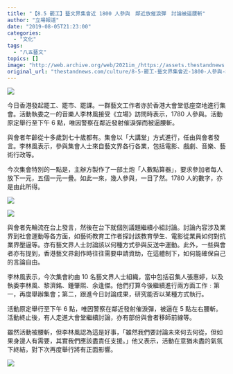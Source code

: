 ```yaml
---
title: "【8.5 罷工】藝文界集會近 1800 人參與　鄰近放催淚彈　討論被逼腰斬"
author: "立場報道"
date: "2019-08-05T21:23:00"
categories:
  - "文化"
tags:
  - "八五藝文"
topics: []
image: "http://web.archive.org/web/2021im_/https://assets.thestandnews.com/media/photos/WhatsApp20Image202019-08-0520at2016.23.15_i2ArB.jpeg"
original_url: "thestandnews.com/culture/8-5-罷工-藝文界集會近-1800-人參與-鄰近放催淚彈-討論被逼腰斬"
---
```

![](http://web.archive.org/web/2021im_/https://assets.thestandnews.com/media/photos/WhatsApp20Image202019-08-0520at2016.23.15_i2ArB.jpeg)

今日香港發起罷工、罷市、罷課。一群藝文工作者亦於香港大會堂低座空地進行集會。活動執委之一的音樂人李林風接受《立場》訪問時表示，1780 人參與。活動原定舉行至下午 6 點，唯因警察在鄰近發射催淚彈而被逼腰斬。

與會者年齡從十多歲到七十歲都有。集會以「大講堂」方式進行，任由與會者發言。李林風表示，參與集會人士來自藝文界各行各業，包括電影、戲劇、音樂、藝術行政等。

今次集會特別的一點是，主辦方製作了一部土炮「人數點算器」，要求參加者每人放下一元，五個一元一疊。如此一來，幾人參與，一目了然。1780 人的數字，亦是由此所得。

![](http://web.archive.org/web/2021im_/https://assets.thestandnews.com/media/photos/WhatsApp20Image202019-08-0520at2016.50.45_EHV2d.jpeg)

![](http://web.archive.org/web/2021im_/https://assets.thestandnews.com/media/photos/WhatsApp20Image202019-08-0520at2016.50.452028129_RR0eE.jpeg)

與會者先輪流在台上發言，然後在台下就個別議題繼續小組討論。討論內容涉及業界到社會運動等各方面，如藝術教育工作者探討該教育學生、電影從業員如何對抗業界壓逼等。亦有藝文界人士討論該以何種方式參與反送中運動。此外，一些與會者亦有提到，香港藝文界創作時往往需要申請資助，在這體制下，如何能確保自己的言論自由。

李林風表示，今次集會約由 10 名藝文界人士組織，當中包括召集人張惠婷，以及執委李林風、黎濟銘、鍾肇熙、余逢傑。他們打算今後繼續進行兩方面工作﹕第一，再度舉辦集會；第二，跟進今日討論成果，研究能否以某種方式執行。

活動原定舉行至下午 6 點，唯因警察在鄰近發射催淚彈，被逼在 5 點左右腰斬。活動終止後，有人走進大會堂繼續討論，亦有部份與會者移師前線等。

雖然活動被腰斬，但李林風認為這是好事，「雖然我們要討論未來何去何從，但如果身邊人有需要，其實我們應該盡責任支援。」他又表示，活動在意猶未盡的氣氛下終結，對下次再度舉行將有正面影響。

![](http://web.archive.org/web/2021im_/https://assets.thestandnews.com/media/photos/WhatsApp20Image202019-08-0520at2016.50.46_qaMii.jpeg)